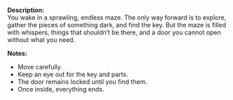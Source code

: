 **Description:**  
You wake in a sprawling, endless maze. The only way forward is to explore, gather the pieces of something dark, and find the key. But the maze is filled with whispers, things that shouldn’t be there, and a door you cannot open without what you need.

**Notes:**  
- Move carefully.  
- Keep an eye out for the key and parts.  
- The door remains locked until you find them.  
- Once inside, everything ends.  
